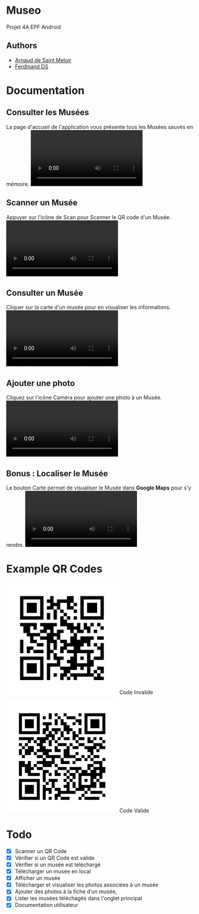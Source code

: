 # Museo
Projet 4A EPF Android

## Authors
- [Arnaud de Saint Meloir](https://arnaud.at/)
- [Ferdinand DS](https://github.com/fduchet)

# Documentation

## Consulter les Musées
La page d'accueil de l'application vous présente tous les Musées sauvés en mémoire.
![Video](demo/videos/list_full.mp4)

## Scanner un Musée 
Appuyer sur l'icône de Scan pour Scanner le QR code d'un Musée.
![Video](demo/videos/scan.mp4)

## Consulter un Musée 
Cliquer sur la carte d'un musée pour en visualiser les informations.
![Video](demo/videos/fiche.mp4)

## Ajouter une photo
Cliquez sur l'icône Caméra pour ajouter une photo à un Musée.
![Video](demo/videos/new_pic.mp4)


## **Bonus** : Localiser le Musée
Le bouton Carte permet de visualiser le Musée dans **Google Maps** pour s'y rendre. 
![Video](demo/videos/map.mp4)


# Example QR Codes
![Code Invalide](/demo/qr/qr_arnaud.png)
Code Invalide

![Code Valide](/demo/qr/qr_musee.png)
Code Valide


# Todo
- [x] Scanner un QR Code
- [x] Vérifier si un QR Code est valide
- [x] Vérifier si un musée est téléchargé
- [x] Télécharger un musée en local
- [x] Afficher un musée
- [x] Télécharger et visualiser les photos associées à un musée
- [x] Ajouter des photos à la fiche d’un musée,
- [x] Lister les musées téléchagés dans l'onglet principal
- [x] Documentation utilisateur